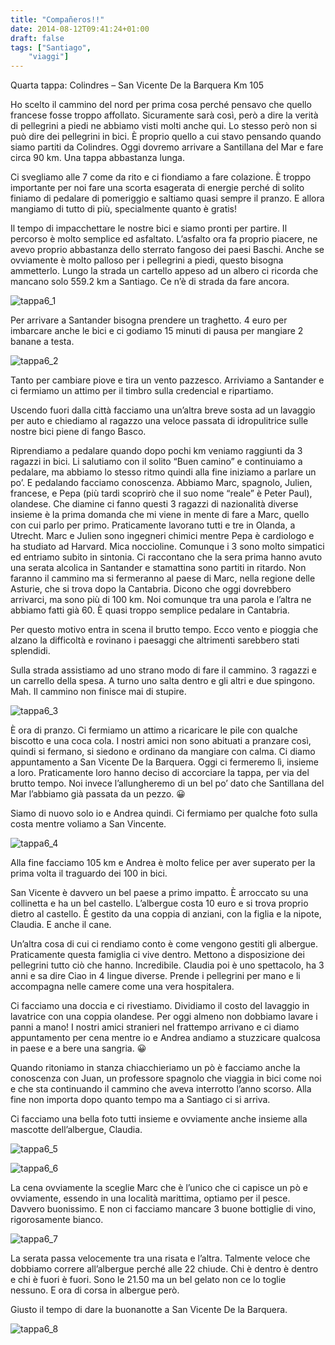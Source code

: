 ```yaml
---
title: "Compañeros!!"
date: 2014-08-12T09:41:24+01:00
draft: false
tags: ["Santiago",
    "viaggi"]
---
```


Quarta tappa: Colindres – San Vicente De la Barquera
Km 105

Ho scelto il cammino del nord per prima cosa perché pensavo che quello francese fosse troppo affollato. Sicuramente sarà così, però a dire la verità di pellegrini a piedi ne abbiamo visti molti anche qui. Lo stesso però non si può dire dei pellegrini in bici. È proprio quello a cui stavo pensando quando siamo partiti da Colindres. Oggi dovremo arrivare a Santillana del Mar e fare circa 90 km. Una tappa abbastanza lunga.

Ci svegliamo alle 7 come da rito e ci fiondiamo a fare colazione. È troppo importante per noi fare una scorta esagerata di energie perché di solito finiamo di pedalare di pomeriggio e saltiamo quasi sempre il pranzo. E allora mangiamo di tutto di più, specialmente quanto è gratis!

Il tempo di impacchettare le nostre bici e siamo pronti per partire. Il percorso è molto semplice ed asfaltato. L’asfalto ora fa proprio piacere, ne avevo proprio abbastanza dello sterrato fangoso dei paesi Baschi. Anche se ovviamente è molto palloso per i pellegrini a piedi, questo bisogna ammetterlo.
Lungo la strada un cartello appeso ad un albero ci ricorda che mancano solo 559.2 km a Santiago. Ce n’è di strada da fare ancora.

![tappa6_1](/viaggi/Santiago2014/Foto/tappa6_1.jpeg "tappa6_1")

Per arrivare a Santander bisogna prendere un traghetto. 4 euro per imbarcare anche le bici e ci godiamo 15 minuti di pausa per mangiare 2 banane a testa.

![tappa6_2](/viaggi/Santiago2014/Foto/tappa6_2.jpeg "tappa6_2")

Tanto per cambiare piove e tira un vento pazzesco. Arriviamo a Santander e ci fermiamo un attimo per il timbro sulla credencial e ripartiamo.

Uscendo fuori dalla città facciamo una un’altra breve sosta ad un lavaggio per auto e chiediamo al ragazzo una veloce passata di idropulitrice sulle nostre bici piene di fango Basco.

Riprendiamo a pedalare quando dopo pochi km veniamo raggiunti da 3 ragazzi in bici. Li salutiamo con il solito “Buen camino” e continuiamo a pedalare, ma abbiamo lo stesso ritmo quindi alla fine iniziamo a parlare un po’. E pedalando facciamo conoscenza.
Abbiamo Marc, spagnolo, Julien, francese, e Pepa (più tardi scoprirò che il suo nome “reale” è Peter Paul), olandese. Che diamine ci fanno questi 3 ragazzi di nazionalità diverse insieme è la prima domanda che mi viene in mente di fare a Marc, quello con cui parlo per primo. Praticamente lavorano tutti e tre in Olanda, a Utrecht. Marc e Julien sono ingegneri chimici mentre Pepa è cardiologo e ha studiato ad Harvard. Mica noccioline. Comunque i 3 sono molto simpatici ed entriamo subito in sintonia. Ci raccontano che la sera prima hanno avuto una serata alcolica in Santander e stamattina sono partiti in ritardo. Non faranno il cammino ma si fermeranno al paese di Marc, nella regione delle Asturie, che si trova dopo la Cantabria. Dicono che oggi dovrebbero arrivarci, ma sono più di 100 km. Noi comunque tra una parola e l’altra ne abbiamo fatti già 60. È quasi troppo semplice pedalare in Cantabria.

Per questo motivo entra in scena il brutto tempo. Ecco vento e pioggia che alzano la difficoltà e rovinano i paesaggi che altrimenti sarebbero stati splendidi.

Sulla strada assistiamo ad uno strano modo di fare il cammino. 3 ragazzi e un carrello della spesa. A turno uno salta dentro e gli altri e due spingono. Mah. Il cammino non finisce mai di stupire.

![tappa6_3](/viaggi/Santiago2014/Foto/tappa6_3.jpeg "tappa6_3")

È ora di pranzo. Ci fermiamo un attimo a ricaricare le pile con qualche biscotto e una coca cola. I nostri amici non sono abituati a pranzare così, quindi si fermano, si siedono e ordinano da mangiare con calma.
Ci diamo appuntamento a San Vicente De la Barquera. Oggi ci fermeremo lì, insieme a loro. Praticamente loro hanno deciso di accorciare la tappa, per via del brutto tempo. Noi invece l’allungheremo di un bel po’ dato che Santillana del Mar l’abbiamo già passata da un pezzo. 😀

Siamo di nuovo solo io e Andrea quindi. Ci fermiamo per qualche foto sulla costa mentre voliamo a San Vincente.

![tappa6_4](/viaggi/Santiago2014/Foto/tappa6_4.jpeg "tappa6_4")

Alla fine facciamo 105 km e Andrea è molto felice per aver superato per la prima volta il traguardo dei 100 in bici.

San Vicente è davvero un bel paese a primo impatto. È arroccato su una collinetta e ha un bel castello. L’albergue costa 10 euro e si trova proprio dietro al castello. È gestito da una coppia di anziani, con la figlia e la nipote, Claudia. E anche il cane.

Un’altra cosa di cui ci rendiamo conto è come vengono gestiti gli albergue. Praticamente questa famiglia ci vive dentro. Mettono a disposizione dei pellegrini tutto ciò che hanno. Incredibile. Claudia poi è uno spettacolo, ha 3 anni e sa dire Ciao in 4 lingue diverse. Prende i pellegrini per mano e li accompagna nelle camere come una vera hospitalera.

Ci facciamo una doccia e ci rivestiamo. Dividiamo il costo del lavaggio in lavatrice con una coppia olandese. Per oggi almeno non dobbiamo lavare i panni a mano!
I nostri amici stranieri nel frattempo arrivano e ci diamo appuntamento per cena mentre io e Andrea andiamo a stuzzicare qualcosa in paese e a bere una sangria. 😀

Quando ritoniamo in stanza chiacchieriamo un pò è facciamo anche la conoscenza con Juan, un professore spagnolo che viaggia in bici come noi e che sta continuando il cammino che aveva interrotto l’anno scorso. Alla fine non importa dopo quanto tempo ma a Santiago ci si arriva.

Ci facciamo una bella foto tutti insieme e ovviamente anche insieme alla mascotte dell’albergue, Claudia.

![tappa6_5](/viaggi/Santiago2014/Foto/tappa6_5.jpeg "tappa6_5")

![tappa6_6](/viaggi/Santiago2014/Foto/tappa6_6.jpeg "tappa6_6")

La cena ovviamente la sceglie Marc che è l’unico che ci capisce un pò e ovviamente, essendo in una località marittima, optiamo per il pesce. Davvero buonissimo. E non ci facciamo mancare 3 buone bottiglie di vino, rigorosamente bianco.

![tappa6_7](/viaggi/Santiago2014/Foto/tappa6_7.jpeg "tappa6_7")

La serata passa velocemente tra una risata e l’altra. Talmente veloce che dobbiamo correre all’albergue perché alle 22 chiude. Chi è dentro è dentro e chi è fuori è fuori. Sono le 21.50 ma un bel gelato non ce lo toglie nessuno. E ora di corsa in albergue però.

Giusto il tempo di dare la buonanotte a San Vicente De la Barquera.

![tappa6_8](/viaggi/Santiago2014/Foto/tappa6_8.jpeg "tappa6_8")
